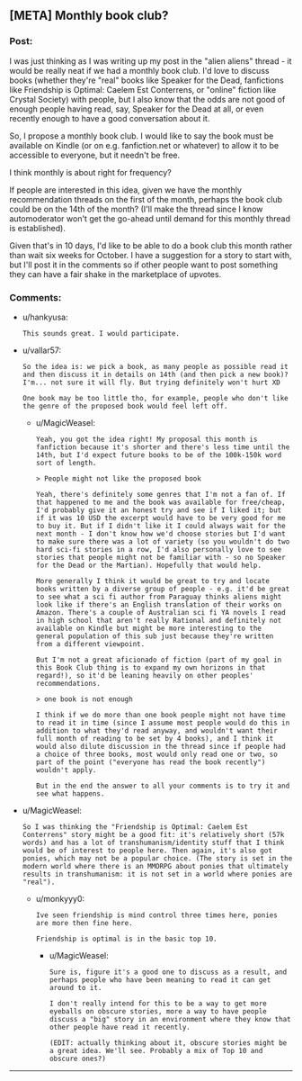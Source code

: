 ## [META] Monthly book club?

### Post:

I was just thinking as I was writing up my post in the "alien aliens" thread - it would be really neat if we had a monthly book club. I'd love to discuss books (whether they're "real" books like Speaker for the Dead, fanfictions like Friendship is Optimal: Caelem Est Conterrens, or "online" fiction like Crystal Society) with people, but I also know that the odds are not good of enough people having read, say, Speaker for the Dead at all, or even recently enough to have a good conversation about it.

So, I propose a monthly book club. I would like to say the book must be available on Kindle (or on e.g. fanfiction.net or whatever) to allow it to be accessible to everyone, but it needn't be free. 

I think monthly is about right for frequency?

If people are interested in this idea, given we have the monthly recommendation threads on the first of the month, perhaps the book club could be on the 14th of the month? (I'll make the thread since I know automoderator won't get the go-ahead until demand for this monthly thread is established). 

Given that's in 10 days, I'd like to be able to do a book club this month rather than wait six weeks for October. I have a suggestion for a story to start with, but I'll post it in the comments so if other people want to post something they can have a fair shake in the marketplace of upvotes.

### Comments:

- u/hankyusa:
  ```
  This sounds great. I would participate.
  ```

- u/vallar57:
  ```
  So the idea is: we pick a book, as many people as possible read it and then discuss it in details on 14th (and then pick a new book)? I'm... not sure it will fly. But trying definitely won't hurt XD

  One book may be too little tho, for example, people who don't like the genre of the proposed book would feel left off.
  ```

  - u/MagicWeasel:
    ```
    Yeah, you got the idea right! My proposal this month is fanfiction because it's shorter and there's less time until the 14th, but I'd expect future books to be of the 100k-150k word sort of length. 

    > People might not like the proposed book

    Yeah, there's definitely some genres that I'm not a fan of. If that happened to me and the book was available for free/cheap, I'd probably give it an honest try and see if I liked it; but if it was 10 USD the excerpt would have to be very good for me to buy it. But if I didn't like it I could always wait for the next month - I don't know how we'd choose stories but I'd want to make sure there was a lot of variety (so you wouldn't do two hard sci-fi stories in a row, I'd also personally love to see stories that people might not be familiar with - so no Speaker for the Dead or the Martian). Hopefully that would help.

    More generally I think it would be great to try and locate books written by a diverse group of people - e.g. it'd be great to see what a sci fi author from Paraguay thinks aliens might look like if there's an English translation of their works on Amazon. There's a couple of Australian sci fi YA novels I read in high school that aren't really Rational and definitely not available on Kindle but might be more interesting to the general population of this sub just because they're written from a different viewpoint. 

    But I'm not a great aficionado of fiction (part of my goal in this Book Club thing is to expand my own horizons in that regard!), so it'd be leaning heavily on other peoples' recommendations. 

    > one book is not enough

    I think if we do more than one book people might not have time to read it in time (since I assume most people would do this in addition to what they'd read anyway, and wouldn't want their full month of reading to be set by 4 books), and I think it would also dilute discussion in the thread since if people had a choice of three books, most would only read one or two, so part of the point ("everyone has read the book recently") wouldn't apply.

    But in the end the answer to all your comments is to try it and see what happens.
    ```

- u/MagicWeasel:
  ```
  So I was thinking the "Friendship is Optimal: Caelem Est Conterrens" story might be a good fit: it's relatively short (57k words) and has a lot of transhumanism/identity stuff that I think would be of interest to people here. Then again, it's also got ponies, which may not be a popular choice. (The story is set in the modern world where there is an MMORPG about ponies that ultimately results in transhumanism: it is not set in a world where ponies are "real").
  ```

  - u/monkyyy0:
    ```
    Ive seen friendship is mind control three times here, ponies are more then fine here.

    Friendship is optimal is in the basic top 10.
    ```

    - u/MagicWeasel:
      ```
      Sure is, figure it's a good one to discuss as a result, and perhaps people who have been meaning to read it can get around to it.

      I don't really intend for this to be a way to get more eyeballs on obscure stories, more a way to have people discuss a "big" story in an environment where they know that other people have read it recently. 

      (EDIT: actually thinking about it, obscure stories might be a great idea. We'll see. Probably a mix of Top 10 and obscure ones?)
      ```

---

